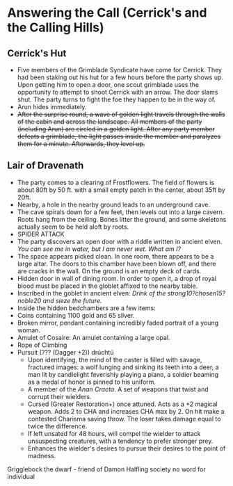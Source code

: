 # Answering the Call (Cerrick's and the Calling Hills)

## Cerrick's Hut

- Five members of the Grimblade Syndicate have come for Cerrick. They had been staking out his hut for a few hours before the party shows up. Upon getting him to open a door, one scout grimblade uses the opportunity to attempt to shoot Cerrick with an arrow. The door slams shut. The party turns to fight the foe they happen to be in the way of.
- Arun hides immediately.
- ~~After the surprise round, a wave of golden light travels through the walls of the cabin and across the landscape. All members of the party (including Arun) are circled in a golden light. After any party member defeats a grimblade, the light passes inside the member and paralyzes them for a minute. Afterwards, they level up.~~

## Lair of Dravenath

- The party comes to a clearing of Frostflowers. The field of flowers is about 80ft by 50 ft. with a small empty patch in the center, about 35ft by 20ft.
- Nearby, a hole in the nearby ground leads to an underground cave. 
- The cave spirals down for a few feet, then levels out into a large cavern. Roots hang from the ceiling. Bones litter the ground, and some skeletons actually seem to be held aloft by roots.
- SPIDER ATTACK
- The party discovers an open door with a riddle written in ancient elven.
 _You can see me in water, but I am never wet. What am I?_
- The space appears picked clean. In one room, there appears to be a large altar. The doors to this chamber have been blown off, and there are cracks in the wall. On the ground is an empty deck of cards.
- Hidden door in wall of dining room. In order to open it, a drop of royal blood must be placed in the globlet affixed to the nearby table.
- Inscribed in the goblet in ancient elven:
  _Drink of the strong10?chosen15?noble20 and sieze the future._
- Inside the hidden bedchambers are a few items:
- Coins containing 1100 gold and 65 silver.
- Broken mirror, pendant containing incredibly faded portrait of a young woman.
- Amulet of Cosaire: An amulet containing a large opal.
- Rope of Climbing
- Pursuit (??? (Dagger +2)) drúchtú
  - Upon identifying, the mind of the caster is filled with savage, fractured images: a wolf lunging and sinking its teeth into a deer, a man lit by candlelight feverishly playing a piano, a soldier beaming as a medal of honor is pinned to his uniform.
  - A member of the _Anan Cracta_. A set of weapons that twist and corrupt their wielders.
  - Cursed (Greater Restoration+) once attuned. Acts as a +2 magical weapon. Adds 2 to CHA and increases CHA max by 2. On hit make a contested Charisma saving throw. The loser takes damage equal to twice the difference.
  - If left unsated for 48 hours, will compel the wielder to attack unsuspecting creatures, with a tendency to prefer stronger prey.
  - Enhances the wielder's desires to pursue their desires to the point of madness.


Grigglebock the dwarf - friend of Damon
Halfling society no word for individual